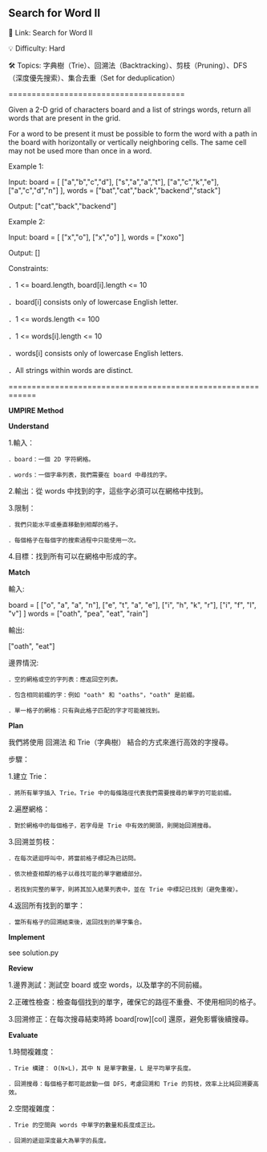 **Search for Word II**
-
🔗 Link: Search for Word II

💡 Difficulty: Hard

🛠️ Topics: 字典樹（Trie）、回溯法（Backtracking）、剪枝（Pruning）、DFS（深度優先搜索）、集合去重（Set for deduplication）

======================================

Given a 2-D grid of characters board and a list of strings words, return all words that are present in the grid.

For a word to be present it must be possible to form the word with a path in the board with horizontally or vertically neighboring cells. The same cell may not be used more than once in a word.

Example 1:

Input:
board = [
  ["a","b","c","d"],
  ["s","a","a","t"],
  ["a","c","k","e"],
  ["a","c","d","n"]
],
words = ["bat","cat","back","backend","stack"]

Output: ["cat","back","backend"]

Example 2:

Input:
board = [
  ["x","o"],
  ["x","o"]
],
words = ["xoxo"]

Output: []

Constraints:

．1 <= board.length, board[i].length <= 10

．board[i] consists only of lowercase English letter.

．1 <= words.length <= 100

．1 <= words[i].length <= 10

．words[i] consists only of lowercase English letters.

．All strings within words are distinct.

============================================================

**UMPIRE Method**

**Understand**

1.輸入：

    ．board：一個 2D 字符網格。
    
    ．words：一個字串列表，我們需要在 board 中尋找的字。

2.輸出：從 words 中找到的字，這些字必須可以在網格中找到。

3.限制：

    ．我們只能水平或垂直移動到相鄰的格子。
    
    ．每個格子在每個字的搜索過程中只能使用一次。

4.目標：找到所有可以在網格中形成的字。

**Match**

輸入:

board = [
  ["o", "a", "a", "n"],
  ["e", "t", "a", "e"],
  ["i", "h", "k", "r"],
  ["i", "f", "l", "v"]
]
words = ["oath", "pea", "eat", "rain"]

輸出:

["oath", "eat"]

邊界情況:

    ．空的網格或空的字列表：應返回空列表。
    
    ．包含相同前綴的字：例如 "oath" 和 "oaths"，"oath" 是前綴。
    
    ．單一格子的網格：只有與此格子匹配的字才可能被找到。

**Plan**

我們將使用 回溯法 和 Trie（字典樹） 結合的方式來進行高效的字搜尋。

步驟：

1.建立 Trie：

    ．將所有單字插入 Trie。Trie 中的每條路徑代表我們需要搜尋的單字的可能前綴。

2.遍歷網格：

    ．對於網格中的每個格子，若字母是 Trie 中有效的開頭，則開始回溯搜尋。

3.回溯並剪枝：

    ．在每次遞迴呼叫中，將當前格子標記為已訪問。
    
    ．依次檢查相鄰的格子以尋找可能的單字繼續部分。
    
    ．若找到完整的單字，則將其加入結果列表中，並在 Trie 中標記已找到（避免重複）。

4.返回所有找到的單字：

    ．當所有格子的回溯結束後，返回找到的單字集合。

**Implement**

see solution.py

**Review**

1.邊界測試：測試空 board 或空 words，以及單字的不同前綴。

2.正確性檢查：檢查每個找到的單字，確保它的路徑不重疊、不使用相同的格子。

3.回溯修正：在每次搜尋結束時將 board[row][col] 還原，避免影響後續搜尋。

**Evaluate**

1.時間複雜度：

    ．Trie 構建： O(N×L)，其中 N 是單字數量，L 是平均單字長度。
    
    ．回溯搜尋：每個格子都可能啟動一個 DFS，考慮回溯和 Trie 的剪枝，效率上比純回溯要高效。

2.空間複雜度：

    ．Trie 的空間與 words 中單字的數量和長度成正比。
    
    ．回溯的遞迴深度最大為單字的長度。

